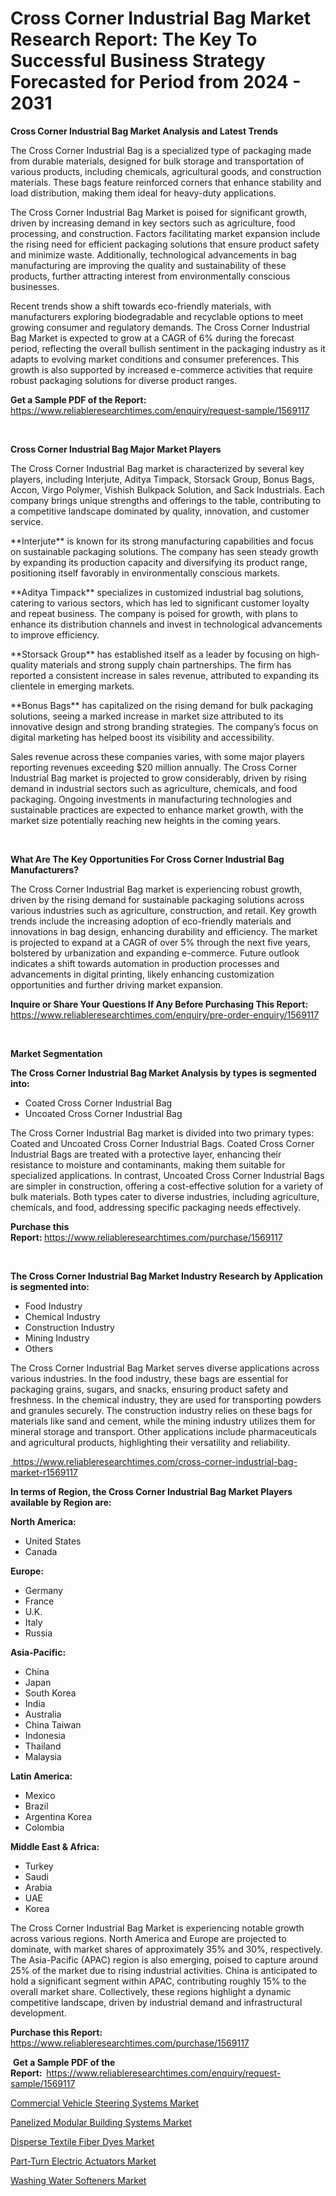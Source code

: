 <p><h1>Cross Corner Industrial Bag Market Research Report: The Key To Successful Business Strategy Forecasted for Period from 2024 - 2031</h1></p><p><strong>Cross Corner Industrial Bag Market Analysis and Latest Trends</strong></p>
<p><p>The Cross Corner Industrial Bag is a specialized type of packaging made from durable materials, designed for bulk storage and transportation of various products, including chemicals, agricultural goods, and construction materials. These bags feature reinforced corners that enhance stability and load distribution, making them ideal for heavy-duty applications.</p><p>The Cross Corner Industrial Bag Market is poised for significant growth, driven by increasing demand in key sectors such as agriculture, food processing, and construction. Factors facilitating market expansion include the rising need for efficient packaging solutions that ensure product safety and minimize waste. Additionally, technological advancements in bag manufacturing are improving the quality and sustainability of these products, further attracting interest from environmentally conscious businesses.</p><p>Recent trends show a shift towards eco-friendly materials, with manufacturers exploring biodegradable and recyclable options to meet growing consumer and regulatory demands. The Cross Corner Industrial Bag Market is expected to grow at a CAGR of 6% during the forecast period, reflecting the overall bullish sentiment in the packaging industry as it adapts to evolving market conditions and consumer preferences. This growth is also supported by increased e-commerce activities that require robust packaging solutions for diverse product ranges.</p></p>
<p><strong>Get a Sample PDF of the Report:&nbsp;</strong> <a href="https://www.reliableresearchtimes.com/enquiry/request-sample/1569117?utm_campaign=1598&utm_medium=2&utm_source=Github&utm_content=ia&utm_term=14102024&utm_id=cross-corner-industrial-bag">https://www.reliableresearchtimes.com/enquiry/request-sample/1569117</a></p>
<p>&nbsp;</p>
<p><strong>Cross Corner Industrial Bag Major Market Players</strong></p>
<p><p>The Cross Corner Industrial Bag market is characterized by several key players, including Interjute, Aditya Timpack, Storsack Group, Bonus Bags, Accon, Virgo Polymer, Vishish Bulkpack Solution, and Sack Industrials. Each company brings unique strengths and offerings to the table, contributing to a competitive landscape dominated by quality, innovation, and customer service.</p><p>**Interjute** is known for its strong manufacturing capabilities and focus on sustainable packaging solutions. The company has seen steady growth by expanding its production capacity and diversifying its product range, positioning itself favorably in environmentally conscious markets.</p><p>**Aditya Timpack** specializes in customized industrial bag solutions, catering to various sectors, which has led to significant customer loyalty and repeat business. The company is poised for growth, with plans to enhance its distribution channels and invest in technological advancements to improve efficiency.</p><p>**Storsack Group** has established itself as a leader by focusing on high-quality materials and strong supply chain partnerships. The firm has reported a consistent increase in sales revenue, attributed to expanding its clientele in emerging markets.</p><p>**Bonus Bags** has capitalized on the rising demand for bulk packaging solutions, seeing a marked increase in market size attributed to its innovative design and strong branding strategies. The company’s focus on digital marketing has helped boost its visibility and accessibility.</p><p>Sales revenue across these companies varies, with some major players reporting revenues exceeding $20 million annually. The Cross Corner Industrial Bag market is projected to grow considerably, driven by rising demand in industrial sectors such as agriculture, chemicals, and food packaging. Ongoing investments in manufacturing technologies and sustainable practices are expected to enhance market growth, with the market size potentially reaching new heights in the coming years.</p></p>
<p>&nbsp;</p>
<p><strong>What Are The Key Opportunities For Cross Corner Industrial Bag Manufacturers?</strong></p>
<p><p>The Cross Corner Industrial Bag market is experiencing robust growth, driven by the rising demand for sustainable packaging solutions across various industries such as agriculture, construction, and retail. Key growth trends include the increasing adoption of eco-friendly materials and innovations in bag design, enhancing durability and efficiency. The market is projected to expand at a CAGR of over 5% through the next five years, bolstered by urbanization and expanding e-commerce. Future outlook indicates a shift towards automation in production processes and advancements in digital printing, likely enhancing customization opportunities and further driving market expansion.</p></p>
<p><strong>Inquire or Share Your Questions If Any Before Purchasing This Report:</strong> <a href="https://www.reliableresearchtimes.com/enquiry/pre-order-enquiry/1569117?utm_campaign=1598&utm_medium=2&utm_source=Github&utm_content=ia&utm_term=14102024&utm_id=cross-corner-industrial-bag">https://www.reliableresearchtimes.com/enquiry/pre-order-enquiry/1569117</a></p>
<p>&nbsp;</p>
<p><strong>Market Segmentation</strong></p>
<p><strong>The Cross Corner Industrial Bag Market Analysis by types is segmented into:</strong></p>
<p><ul><li>Coated Cross Corner Industrial Bag</li><li>Uncoated Cross Corner Industrial Bag</li></ul></p>
<p><p>The Cross Corner Industrial Bag market is divided into two primary types: Coated and Uncoated Cross Corner Industrial Bags. Coated Cross Corner Industrial Bags are treated with a protective layer, enhancing their resistance to moisture and contaminants, making them suitable for specialized applications. In contrast, Uncoated Cross Corner Industrial Bags are simpler in construction, offering a cost-effective solution for a variety of bulk materials. Both types cater to diverse industries, including agriculture, chemicals, and food, addressing specific packaging needs effectively.</p></p>
<p><strong>Purchase this Report:&nbsp;</strong><a href="https://www.reliableresearchtimes.com/purchase/1569117?utm_campaign=1598&utm_medium=2&utm_source=Github&utm_content=ia&utm_term=14102024&utm_id=cross-corner-industrial-bag">https://www.reliableresearchtimes.com/purchase/1569117</a></p>
<p>&nbsp;</p>
<p><strong>The Cross Corner Industrial Bag Market Industry Research by Application is segmented into:</strong></p>
<p><ul><li>Food Industry</li><li>Chemical Industry</li><li>Construction Industry</li><li>Mining Industry</li><li>Others</li></ul></p>
<p><p>The Cross Corner Industrial Bag Market serves diverse applications across various industries. In the food industry, these bags are essential for packaging grains, sugars, and snacks, ensuring product safety and freshness. In the chemical industry, they are used for transporting powders and granules securely. The construction industry relies on these bags for materials like sand and cement, while the mining industry utilizes them for mineral storage and transport. Other applications include pharmaceuticals and agricultural products, highlighting their versatility and reliability.</p></p>
<p><a href="https://www.reliableresearchtimes.com/cross-corner-industrial-bag-market-r1569117?utm_campaign=1598&utm_medium=2&utm_source=Github&utm_content=ia&utm_term=14102024&utm_id=cross-corner-industrial-bag">&nbsp;https://www.reliableresearchtimes.com/cross-corner-industrial-bag-market-r1569117</a></p>
<p><strong>In terms of Region, the Cross Corner Industrial Bag Market Players available by Region are:</strong></p>
<p>
    <p> <strong> North America: </strong>
        <ul>
            <li>United States</li>
            <li>Canada</li>
        </ul>
        </p> 
    <p> <strong> Europe: </strong>
        <ul>
            <li>Germany</li>
            <li>France</li>
            <li>U.K.</li>
            <li>Italy</li>
            <li>Russia</li>
        </ul>
        </p> 
    <p> <strong> Asia-Pacific: </strong>
        <ul>
            <li>China</li>
            <li>Japan</li>
            <li>South Korea</li>
            <li>India</li>
            <li>Australia</li>
            <li>China Taiwan</li>
            <li>Indonesia</li>
            <li>Thailand</li>
            <li>Malaysia</li>
        </ul>
        </p> 
    <p> <strong> Latin America: </strong>
        <ul>
            <li>Mexico</li>
            <li>Brazil</li>
            <li>Argentina Korea</li>
            <li>Colombia</li>
        </ul>
        </p> 
    <p> <strong> Middle East & Africa: </strong>
        <ul>
            <li>Turkey</li>
            <li>Saudi</li>
            <li>Arabia</li>
            <li>UAE</li>
            <li>Korea</li>
        </ul>
    </p>
    </p>
<p><p>The Cross Corner Industrial Bag Market is experiencing notable growth across various regions. North America and Europe are projected to dominate, with market shares of approximately 35% and 30%, respectively. The Asia-Pacific (APAC) region is also emerging, poised to capture around 25% of the market due to rising industrial activities. China is anticipated to hold a significant segment within APAC, contributing roughly 15% to the overall market share. Collectively, these regions highlight a dynamic competitive landscape, driven by industrial demand and infrastructural development.</p></p>
<p><strong>Purchase this Report: </strong><a href="https://www.reliableresearchtimes.com/purchase/1569117?utm_campaign=1598&utm_medium=2&utm_source=Github&utm_content=ia&utm_term=14102024&utm_id=cross-corner-industrial-bag">https://www.reliableresearchtimes.com/purchase/1569117</a></p>
<p>&nbsp;<strong>Get a Sample PDF of the Report:&nbsp;&nbsp;</strong><a href="https://www.reliableresearchtimes.com/enquiry/request-sample/1569117?utm_campaign=1598&utm_medium=2&utm_source=Github&utm_content=ia&utm_term=14102024&utm_id=cross-corner-industrial-bag">https://www.reliableresearchtimes.com/enquiry/request-sample/1569117</a></p>
<p><strong></strong></p>
<p><p><a href="https://www.linkedin.com/pulse/commercial-vehicle-steering-systems-market-matrix-applications-xhdgc?trk=public_post_embed_feed-article-content&utm_campaign=1598&utm_medium=2&utm_source=Github&utm_content=ia&utm_term=14102024&utm_id=cross-corner-industrial-bag">Commercial Vehicle Steering Systems Market</a></p><p><a href="https://www.linkedin.com/pulse/panelized-modular-building-systems-market-strategic-insights-fxsoc?trk=public_post_embed_feed-article-content&utm_campaign=1598&utm_medium=2&utm_source=Github&utm_content=ia&utm_term=14102024&utm_id=cross-corner-industrial-bag">Panelized Modular Building Systems Market</a></p><p><a href="https://www.linkedin.com/pulse/emerging-opportunities-challenges-global-disperse-textile-fiber-jhjqc?trk=public_post_embed_feed-article-content&utm_campaign=1598&utm_medium=2&utm_source=Github&utm_content=ia&utm_term=14102024&utm_id=cross-corner-industrial-bag">Disperse Textile Fiber Dyes Market</a></p><p><a href="https://www.linkedin.com/pulse/market-dynamics-future-trends-global-part-turn-electric-actuators-vjlqc?trk=public_post_embed_feed-article-content&utm_campaign=1598&utm_medium=2&utm_source=Github&utm_content=ia&utm_term=14102024&utm_id=cross-corner-industrial-bag">Part-Turn Electric Actuators Market</a></p><p><a href="https://www.linkedin.com/pulse/global-washing-water-softeners-market-trends-forecasts-strategic-x9uec?trk=public_post_embed_feed-article-content&utm_campaign=1598&utm_medium=2&utm_source=Github&utm_content=ia&utm_term=14102024&utm_id=cross-corner-industrial-bag">Washing Water Softeners Market</a></p></p>